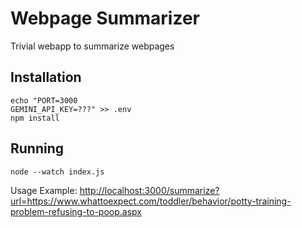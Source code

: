 # Webpage Summarizer
Trivial webapp to summarize webpages

## Installation
```
echo "PORT=3000
GEMINI_API_KEY=???" >> .env
npm install
```

## Running
```
node --watch index.js
```

Usage Example: <http://localhost:3000/summarize?url=https://www.whattoexpect.com/toddler/behavior/potty-training-problem-refusing-to-poop.aspx>